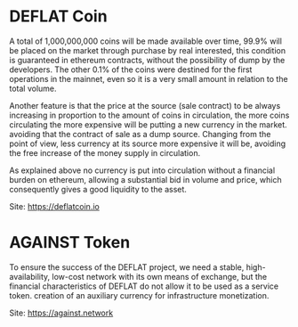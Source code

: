 # DEFLAT Coin

A total of 1,000,000,000 coins will be made available over time, 99.9% will be placed on the market through purchase by real interested, this condition is guaranteed in ethereum contracts, without the possibility of dump by the developers. The other 0.1% of the coins were destined for the first operations in the mainnet, even so it is a very small amount in relation to the total volume.

Another feature is that the price at the source (sale contract) to be always increasing in proportion to the amount of coins in circulation, the more coins circulating the more expensive will be putting a new currency in the market. avoiding that the contract of sale as a dump source. Changing from the point of view, less currency at its source more expensive it will be, avoiding the free increase of the money supply in circulation.

As explained above no currency is put into circulation without a financial burden on ethereum, allowing a substantial bid in volume and price, which consequently gives a good liquidity to the asset.

Site: https://deflatcoin.io

# AGAINST Token

To ensure the success of the DEFLAT project, we need a stable, high-availability, low-cost network with its own means of exchange, but the financial characteristics of DEFLAT do not allow it to be used as a service token. creation of an auxiliary currency for infrastructure monetization.

Site: https://against.network

